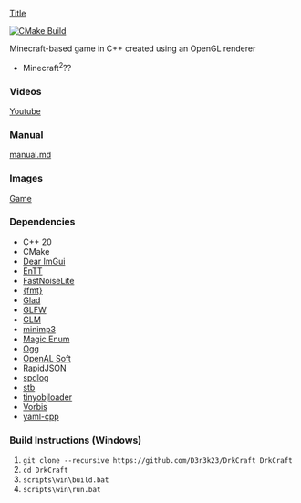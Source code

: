 [Title](assets/logo_full.png)

[![CMake Build](https://github.com/D3r3k23/DrkCraft/actions/workflows/cmake_build.yaml/badge.svg)](https://github.com/D3r3k23/DrkCraft/actions/workflows/cmake_build.yaml)

Minecraft-based game in C++ created using an OpenGL renderer

* Minecraft<sup>2</sup>??

### Videos
[Youtube](https://www.youtube.com/playlist?list=PLD41ILT9lDJa0fnwzflIxxq_wivyyBtYb)

### Manual
[manual.md](doc/manual.md)

### Images
[Game](media/game.png)

### Dependencies
* C++ 20
* CMake
* [Dear ImGui](https://github.com/ocornut/imgui)
* [EnTT](https://github.com/skypjack/entt)
* [FastNoiseLite](https://github.com/Auburn/FastNoiseLite)
* [{fmt}](https://github.com/fmtlib/fmt)
* [Glad](https://github.com/Dav1dde/glad)
* [GLFW](https://github.com/glfw/glfw)
* [GLM](https://github.com/g-truc/glm)
* [minimp3](https://github.com/lieff/minimp3)
* [Magic Enum](https://github.com/Neargye/magic_enum)
* [Ogg](https://gitlab.xiph.org/xiph/ogg)
* [OpenAL Soft](https://github.com/kcat/openal-soft)
* [RapidJSON](https://github.com/Tencent/rapidjson)
* [spdlog](https://github.com/gabime/spdlog)
* [stb](https://github.com/nothings/stb)
* [tinyobjloader](https://github.com/tinyobjloader/tinyobjloader)
* [Vorbis](https://github.com/xiph/vorbis)
* [yaml-cpp](https://github.com/jbeder/yaml-cpp)

### Build Instructions (Windows)
1. `git clone --recursive https://github.com/D3r3k23/DrkCraft DrkCraft`
2. `cd DrkCraft`
4. `scripts\win\build.bat`
5. `scripts\win\run.bat`
